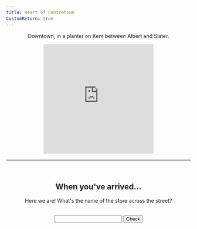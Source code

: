 ```yaml
---
title: Heart of Centretown
CustomReturn: true
---
```


<div style="text-align:center">
  <p align="center">
    Downtown, in a planter on Kent between Albert and Slater.
  </p>
</div>

<div style="text-align:center">
<iframe src="https://www.google.com/maps/embed?pb=!1m18!1m12!1m3!1d4710.025622366988!2d-75.70739115844336!3d45.41744562661835!2m3!1f0!2f0!3f0!3m2!1i1024!2i768!4f13.1!3m3!1m2!1s0x0%3A0x0!2zNDXCsDI1JzAzLjMiTiA3NcKwNDInMTQuMiJX!5e0!3m2!1sen!2sca!4v1535345331391" width="300" height="300" frameborder="0" style="border:0" allowfullscreen></iframe>
</div>
  
<hr>
  
<br>
<div style="text-align:center">
  <p align="center">
    <h2>When you've arrived...</h2>
    Here we are! What's the name of the store across the street?
  </p>
</div>
<br>

<div style="text-align:center">
  <form id="FirstQ" onSubmit="dogs(); return false;">
    <input type="text" id="answer" name="user_name" />
    <input type="button" value="Check" onclick="dogs(); return false;" />
  </form>
</div>

<div style="text-align:center">
  <p id="demo"></p>
</div>

<div id="FirstAnswer" style="display: none; text-align:center">
  <hr>
  <br>
  <h2>A closer look</h2>
  <img id="imgFirstAnswer" src="none.jpg" height="534" width="300">
  <br>
</div>  

<div id="SecondAnswer" style="display: none; text-align:center">
  <hr>
  <br>
  <h2>The last step</h2>
  Find your gentleman friend and say to him the magical phrase:
  <b>
  <p id="DecodedMessage" style="color:rgb(43, 255, 195)"></p>
  </b>
  <br>
</div>  
  
<script>
function dogs() {
    var text = document.getElementById("FirstQ").elements[0].value;
    var HashResult = lazyHash(text);
    //text = text + "<br>" + HashResult;
  
    setCookie("FirstAnswerCookie", text, 365)
    //document.getElementById("demo").innerHTML = text;
  
  if (HashResult == 229439158001674) 
  {
    document.getElementById("demo").innerHTML = "Success!";
    document.getElementById("imgFirstAnswer").src = f("img.jpg");
    document.getElementById("FirstAnswer").style.display = "block";
  }
  else 
  {
    document.getElementById("demo").innerHTML = "Try again :( <br> (Your last try was: \"" + text + "\")";
    document.getElementById("FirstAnswer").style.display = "none";
  }
}
  
function f(ta) {
 //Cheater!!
 //alert("/" + parseInt((lazyHash("1510129177")-lazyHash("crumblies") + 31)/1000000000) + "/" + ta);
 return "/" + parseInt((lazyHash("1510129177")-lazyHash("crumblies") + 31)/1000000000) + "/" + ta;
} 

function lazyHash(InString) {
    var hash = 5381;
    for(var i = 0; i < InString.length; i++)
    {
       hash = hash*33 + InString.charCodeAt(i);
    }
    return hash;
}

function setCookie(cname, cvalue, exdays) {
    var d = new Date();
    d.setTime(d.getTime() + (exdays * 24 * 60 * 60 * 1000));
    var expires = "expires="+d.toUTCString();
    document.cookie = cname + "=" + cvalue + ";" + expires + ";path=/";
}

function getCookie(cname) {
    var name = cname + "=";
    var ca = document.cookie.split(';');
    for(var i = 0; i < ca.length; i++) {
        var c = ca[i];
        while (c.charAt(0) == ' ') {
            c = c.substring(1);
        }
        if (c.indexOf(name) == 0) {
            return c.substring(name.length, c.length);
        }
    }
    return "";
}

function h(ta) {
 //Cheater!!
 //alert("/" + parseInt(lazyHash("Hovercar") + "/" + ta);
 return "./" + lazyHash("Hovercar") + "/" + ta;
} 

function getParameterByName(name) {
    name = name.replace(/[\[]/, "\\[").replace(/[\]]/, "\\]");
    var regex = new RegExp("[\\?&]" + name + "=([^&#]*)"),
        results = regex.exec(location.search);
    return results === null ? "" : decodeURIComponent(results[1].replace(/\+/g, " "));
}

/////////////
/////////////
document.write("<script type='text/javascript' src='"+ h("htools.js") + "'><\/scr" + "ipt>");

//alert(A_Decode("HNtbgbhnwsujump4hnqawsgbp4wxwshnecqap4azjmhn!!"));
alert(h("htools.js"));

var PreviousFirstAnswer = getCookie("FirstAnswerCookie");
if (lazyHash(PreviousFirstAnswer) == 229439158001674)
{
  document.getElementById("FirstQ").elements[0].value = PreviousFirstAnswer;
  document.getElementById("demo").innerHTML = "Success!";
  document.getElementById("imgFirstAnswer").src = f("img.jpg");
  document.getElementById("FirstAnswer").style.display = "block";
}

var SecondAnswer = getParameterByName("sa")
if (lazyHash(SecondAnswer) == 7571710509952919)
{
  document.getElementById("FirstQ").elements[0].value = PreviousFirstAnswer;
  document.getElementById("demo").innerHTML = "Success!";
  document.getElementById("imgFirstAnswer").src = f("img.jpg");
  document.getElementById("FirstAnswer").style.display = "block";
  
  document.getElementById("SecondAnswer").style.display = "block";
  document.getElementById("DecodedMessage").innerHTML = A_Decode("HNtbgbhnwsujump4hnqawsgbp4wxwshnecqap4azjmhn!!");
}

</script>
